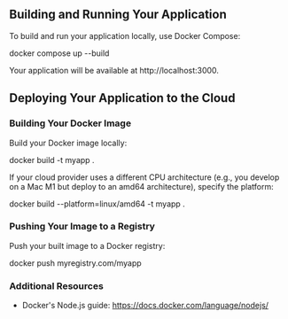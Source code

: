## Building and Running Your Application

To build and run your application locally, use Docker Compose:

docker compose up --build

Your application will be available at http://localhost:3000.

## Deploying Your Application to the Cloud

### Building Your Docker Image

Build your Docker image locally:

docker build -t myapp .

If your cloud provider uses a different CPU architecture (e.g., you develop on a Mac M1 but deploy to an amd64 architecture), specify the platform:

docker build --platform=linux/amd64 -t myapp .

### Pushing Your Image to a Registry

Push your built image to a Docker registry:

docker push myregistry.com/myapp

### Additional Resources

- Docker's Node.js guide: https://docs.docker.com/language/nodejs/
